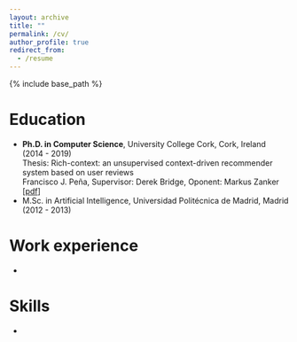 ```yaml
---
layout: archive
title: ""
permalink: /cv/
author_profile: true
redirect_from:
  - /resume
---
```


{% include base_path %}

Education
======
* **Ph.D. in Computer Science**, University College Cork, Cork, Ireland (2014 - 2019)<br>
  Thesis: Rich-context: an unsupervised context-driven recommender system based on user reviews<br>
  Francisco J. Peña, Supervisor: Derek Bridge, Oponent: Markus Zanker \[[pdf](http://melqkiades.github.io/files/download/papers/brt-ijor-2016.pdf)\]
* M.Sc. in Artificial Intelligence, Universidad Politécnica de Madrid, Madrid (2012 - 2013)

Work experience
======
* 
  
Skills
======
* 

